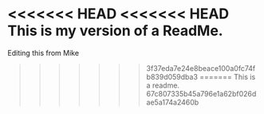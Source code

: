 <<<<<<< HEAD
<<<<<<< HEAD
This is my version of a ReadMe.
=======
Editing this from Mike 
>>>>>>> 3f37eda7e24e8beace100a0fc74fb839d059dba3
=======
This is a readme.
>>>>>>> 67c807335b45a796e1a62bf026dae5a174a2460b
